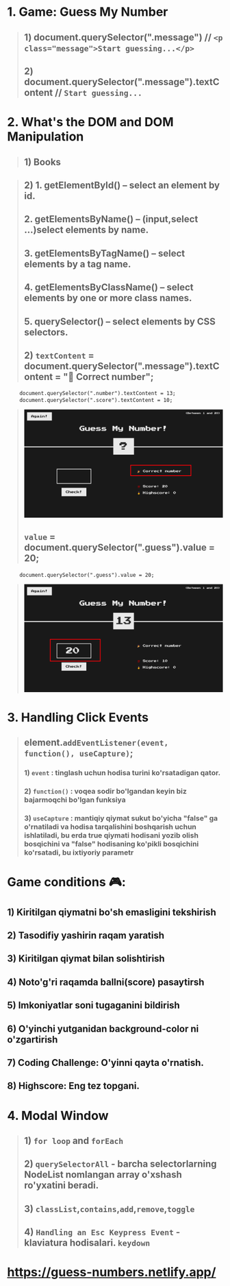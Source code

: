# 1. Game: Guess My Number

> ## 1) document.querySelector(".message") // `<p class="message">Start guessing...</p>`
>
> ## 2) document.querySelector(".message").textContent // `Start guessing...`

# 2. What's the DOM and DOM Manipulation

> ## 1) Books

> ## 2) 1. getElementById() – select an element by id.
>
> ## 2. getElementsByName() – (input,select ...)select elements by name.
>
> ## 3. getElementsByTagName() – select elements by a tag name.
>
> ## 4. getElementsByClassName() – select elements by one or more class names.
>
> ## 5. querySelector() – select elements by CSS selectors.
>
> ## 2) `textContent` = document.querySelector(".message").textContent = "🎉 Correct number";

        document.querySelector(".number").textContent = 13;
        document.querySelector(".score").textContent = 10;

> ![alt text](/images/textContent.png)
>
> ## `value` = document.querySelector(".guess").value = 20;

        document.querySelector(".guess").value = 20;

> ![alt text](/images/value.png)

# 3. Handling Click Events

> ## element.`addEventListener(event, function(), useCapture)`;
>
> ### 1) `event` : tinglash uchun hodisa turini ko'rsatadigan qator.
>
> ### 2) `function()` : voqea sodir bo'lgandan keyin biz bajarmoqchi bo'lgan funksiya
>
> ### 3) `useCapture` : mantiqiy qiymat sukut bo'yicha "false" ga o'rnatiladi va hodisa tarqalishini boshqarish uchun ishlatiladi, bu erda true qiymati hodisani yozib olish bosqichini va "false" hodisaning ko'pikli bosqichini ko'rsatadi, bu ixtiyoriy parametr

# Game conditions 🎮:

## 1) Kiritilgan qiymatni bo'sh emasligini tekshirish

## 2) Tasodifiy yashirin raqam yaratish

## 3) Kiritilgan qiymat bilan solishtirish

## 4) Noto'g'ri raqamda ballni(score) pasaytirsh

## 5) Imkoniyatlar soni tugaganini bildirish

## 6) O'yinchi yutganidan background-color ni o'zgartirish

## 7) Coding Challenge: O'yinni qayta o'rnatish.

## 8) Highscore: Eng tez topgani.

# 4. Modal Window

> ## 1) `for loop` and `forEach`
>
> ## 2) `querySelectorAll` - barcha selectorlarning NodeList nomlangan array o'xshash ro'yxatini beradi.
>
> ## 3) `classList`,`contains`,`add`,`remove`,`toggle`
>
> ## 4) `Handling an Esc Keypress Event` - klaviatura hodisalari. `keydown`

# https://guess-numbers.netlify.app/
